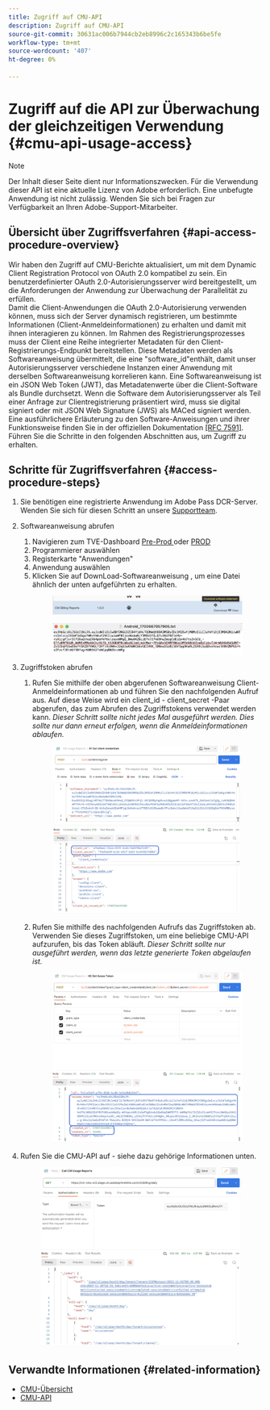 ```yaml
---
title: Zugriff auf CMU-API
description: Zugriff auf CMU-API
source-git-commit: 30631ac006b7944cb2eb8996c2c165343b6be5fe
workflow-type: tm+mt
source-wordcount: '407'
ht-degree: 0%

---
```


# Zugriff auf die API zur Überwachung der gleichzeitigen Verwendung {#cmu-api-usage-access}

>[!NOTE]
>
>Der Inhalt dieser Seite dient nur Informationszwecken. Für die Verwendung dieser API ist eine aktuelle Lizenz von Adobe erforderlich. Eine unbefugte Anwendung ist nicht zulässig. Wenden Sie sich bei Fragen zur Verfügbarkeit an Ihren Adobe-Support-Mitarbeiter.

## Übersicht über Zugriffsverfahren {#api-access-procedure-overview}

Wir haben den Zugriff auf CMU-Berichte aktualisiert, um mit dem Dynamic Client Registration Protocol von OAuth 2.0 kompatibel zu sein.
Ein benutzerdefinierter OAuth 2.0-Autorisierungsserver wird bereitgestellt, um die Anforderungen der Anwendung zur Überwachung der Parallelität zu erfüllen. \
Damit die Client-Anwendungen die OAuth 2.0-Autorisierung verwenden können, muss sich der Server dynamisch registrieren, um bestimmte Informationen (Client-Anmeldeinformationen) zu erhalten und damit mit ihnen interagieren zu können. Im Rahmen des Registrierungsprozesses muss der Client eine Reihe integrierter Metadaten für den Client-Registrierungs-Endpunkt bereitstellen.
Diese Metadaten werden als Softwareanweisung übermittelt, die eine &quot;software_id&quot;enthält, damit unser Autorisierungsserver verschiedene Instanzen einer Anwendung mit derselben Softwareanweisung korrelieren kann.
Eine Softwareanweisung ist ein JSON Web Token (JWT), das Metadatenwerte über die Client-Software als Bundle durchsetzt. Wenn die Software dem Autorisierungsserver als Teil einer Anfrage zur Clientregistrierung präsentiert wird, muss sie digital signiert oder mit JSON Web Signature (JWS) als MACed signiert werden. \
Eine ausführlichere Erläuterung zu den Software-Anweisungen und ihrer Funktionsweise finden Sie in der offiziellen Dokumentation  <a href="https://datatracker.ietf.org/doc/html/rfc7591" target="_blank">[RFC 7591]</a>.
Führen Sie die Schritte in den folgenden Abschnitten aus, um Zugriff zu erhalten.

## Schritte für Zugriffsverfahren {#access-procedure-steps}

1. Sie benötigen eine registrierte Anwendung im Adobe Pass DCR-Server. Wenden Sie sich für diesen Schritt an unsere [Supportteam](mailto:tve-support@adobe.com).
2. Softwareanweisung abrufen
   1. Navigieren zum TVE-Dashboard <a href="https://console-preprod.auth.adobe.com/#!/" target="_blank"> Pre-Prod </a> oder <a href="https://console.auth.adobe.com/" target="_blank">PROD</a>
   2. Programmierer auswählen
   3. Registerkarte &quot;Anwendungen&quot;
   4. Anwendung auswählen
   5. Klicken Sie auf DownLoad-Softwareanweisung , um eine Datei ähnlich der unten aufgeführten zu erhalten.
      <figure>
          <img src="assets/software_statement_1_download.png"
               alt="Software-Anweisung herunterladen">
       </figure>
      <figure>
          <img src="assets/software_statement_2.png"
               alt="Beispiel für Software-Aussagen">
       </figure>

3. Zugriffstoken abrufen
   1. Rufen Sie mithilfe der oben abgerufenen Softwareanweisung Client-Anmeldeinformationen ab und führen Sie den nachfolgenden Aufruf aus. Auf diese Weise wird ein client_id - client_secret -Paar abgerufen, das zum Abrufen des Zugriffstokens verwendet werden kann.
      *Dieser Schritt sollte nicht jedes Mal ausgeführt werden. Dies sollte nur dann erneut erfolgen, wenn die Anmeldeinformationen ablaufen.*
      <figure>
          <img src="assets/dcr_request_1_get_client_credentials.png"
               alt="Abrufen von Client-Anmeldeinformationen">
       </figure>

   2. Rufen Sie mithilfe des nachfolgenden Aufrufs das Zugriffstoken ab. Verwenden Sie dieses Zugriffstoken, um eine beliebige CMU-API aufzurufen, bis das Token abläuft.
      *Dieser Schritt sollte nur ausgeführt werden, wenn das letzte generierte Token abgelaufen ist.*
      <figure>
          <img src="assets/dcr_get_access_token_call.png"
               alt="Zugriffstoken abrufen">
       </figure>

4. Rufen Sie die CMU-API auf - siehe dazu gehörige Informationen unten.
   <figure>
          <img src="assets/call_cmu_reports_sample.png"
               alt="CMU-API aufrufen">
       </figure>

## Verwandte Informationen {#related-information}

* [CMU-Übersicht](/help/concurrency-monitoring/cm-usage-reports.md)
* [CMU-API](/help/concurrency-monitoring/cmu-api.md)
